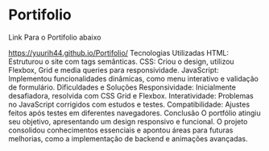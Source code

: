 # Portifolio
Link Para o Portifolio abaixo

https://yuurih44.github.io/Portifolio/
Tecnologias Utilizadas
HTML: Estruturou o site com tags semânticas.
CSS: Criou o design, utilizou Flexbox, Grid e media queries para responsividade.
JavaScript: Implementou funcionalidades dinâmicas, como menu interativo e validação de formulário.
Dificuldades e Soluções
Responsividade: Inicialmente desafiadora, resolvida com CSS Grid e Flexbox.
Interatividade: Problemas no JavaScript corrigidos com estudos e testes.
Compatibilidade: Ajustes feitos após testes em diferentes navegadores.
Conclusão
O portfólio atingiu seu objetivo, apresentando um design responsivo e funcional. O projeto consolidou conhecimentos essenciais e apontou áreas para futuras melhorias, como a implementação de backend e animações avançadas.

